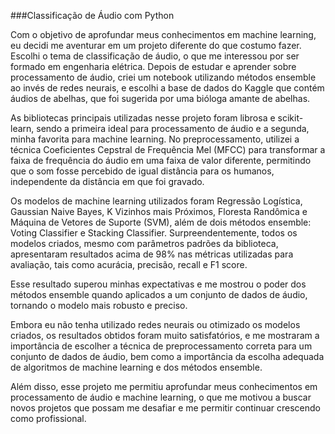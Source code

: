###Classificação de Áudio com Python

Com o objetivo de aprofundar meus conhecimentos em machine learning, eu decidi me aventurar em um projeto diferente do que costumo fazer. Escolhi o tema de classificação de áudio, o que me interessou por ser formado em engenharia elétrica. Depois de estudar e aprender sobre processamento de áudio, criei um notebook utilizando métodos ensemble ao invés de redes neurais, e escolhi a base de dados do Kaggle que contém áudios de abelhas, que foi sugerida por uma bióloga amante de abelhas.

As bibliotecas principais utilizadas nesse projeto foram librosa e scikit-learn, sendo a primeira ideal para processamento de áudio e a segunda, minha favorita para machine learning. No preprocessamento, utilizei a técnica Coeficientes Cepstral de Frequência Mel (MFCC) para transformar a faixa de frequência do áudio em uma faixa de valor diferente, permitindo que o som fosse percebido de igual distância para os humanos, independente da distância em que foi gravado.

Os modelos de machine learning utilizados foram Regressão Logística, Gaussian Naive Bayes, K Vizinhos mais Próximos, Floresta Randômica e Máquina de Vetores de Suporte (SVM), além de dois métodos ensemble: Voting Classifier e Stacking Classifier. Surpreendentemente, todos os modelos criados, mesmo com parâmetros padrões da biblioteca, apresentaram resultados acima de 98% nas métricas utilizadas para avaliação, tais como acurácia, precisão, recall e F1 score.

Esse resultado superou minhas expectativas e me mostrou o poder dos métodos ensemble quando aplicados a um conjunto de dados de áudio, tornando o modelo mais robusto e preciso.

Embora eu não tenha utilizado redes neurais ou otimizado os modelos criados, os resultados obtidos foram muito satisfatórios, e me mostraram a importância de escolher a técnica de preprocessamento correta para um conjunto de dados de áudio, bem como a importância da escolha adequada de algoritmos de machine learning e dos métodos ensemble.

Além disso, esse projeto me permitiu aprofundar meus conhecimentos em processamento de áudio e machine learning, o que me motivou a buscar novos projetos que possam me desafiar e me permitir continuar crescendo como profissional.
